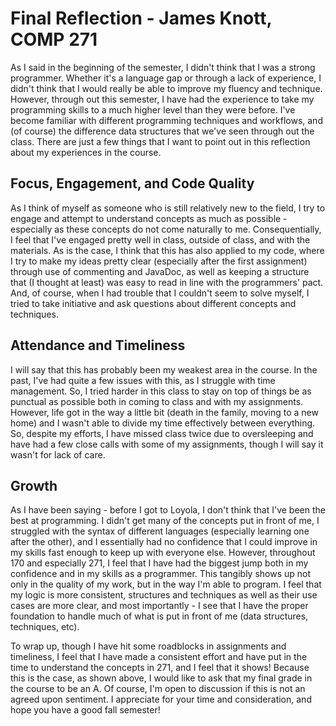 # Final Reflection - James Knott, COMP 271 

As I said in the beginning of the semester, I didn't think that I was a strong programmer. Whether it's a language gap or through a lack of experience, I didn't think that I would really be able to improve my fluency and technique. However, through out this semester, I have had the experience to take my programming skills to a much higher level than they were before. I've become familiar with different programming techniques and workflows, and (of course) the difference data structures that we've seen through out the class. There are just a few things that I want to point out in this reflection about my experiences in the course.

## Focus, Engagement, and Code Quality

As I think of myself as someone who is still relatively new to the field, I try to engage and attempt to understand concepts as much as possible - especially as these concepts do not come naturally to me. Consequentially, I feel that I've engaged pretty well in class, outside of class, and with the materials. As is the case, I think that this has also applied to my code, where I try to make my ideas pretty clear (especially after the first assignment) through use of commenting and JavaDoc, as well as keeping a structure that (I thought at least) was easy to read in line with the programmers' pact. And, of course, when I had trouble that I couldn't seem to solve myself, I tried to take initiative and ask questions about different concepts and techniques.

## Attendance and Timeliness

I will say that this has probably been my weakest area in the course. In the past, I've had quite a few issues with this, as I struggle with time management. So, I tried harder in this class to stay on top of things be as punctual as possible both in coming to class and with my assignments. However, life got in the way a little bit (death in the family, moving to a new home) and I wasn't able to divide my time effectively between everything. So, despite my efforts, I have missed class twice due to oversleeping and have had a few close calls with some of my assignments, though I will say it wasn't for lack of care.

## Growth

As I have been saying - before I got to Loyola, I don't think that I've been the best at programming. I didn't get many of the concepts put in front of me, I struggled with the syntax of different languages (especially learning one after the other), and I essentially had no confidence that I could improve in my skills fast enough to keep up with everyone else. However, throughout 170 and especially 271, I feel that I have had the biggest jump both in my confidence and in my skills as a programmer. This tangibly shows up not only in the quality of my work, but in the way I'm able to program. I feel that my logic is more consistent, structures and techniques as well as their use cases are more clear, and most importantly - I see that I have the proper foundation to handle much of what is put in front of me (data structures, techniques, etc).

To wrap up, though I have hit some roadblocks in assignments and timeliness, I feel that I have made a consistent effort and have put in the time to understand the concepts in 271, and I feel that it shows! Because this is the case, as shown above, I would like to ask that my final grade in the course to be an A. Of course, I'm open to discussion if this is not an agreed upon sentiment. I appreciate for your time and consideration, and hope you have a good fall semester!
